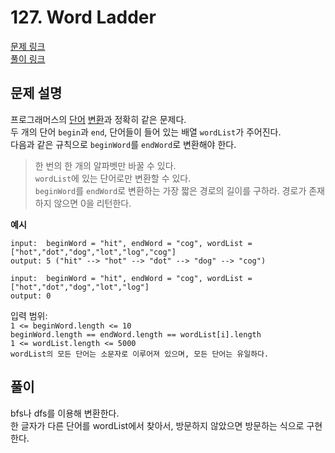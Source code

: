 # 127. Word Ladder
[문제 링크](https://leetcode.com/problems/word-ladder/ )   
[풀이 링크](WordLadder.java )  

## 문제 설명
프로그래머스의 [단어](../programmers/ ) [변환](https://programmers.co.kr/learn/courses/30/lessons/43163 )과 정확히 같은 문제다.  
두 개의 단어 `begin`과 `end`, 단어들이 들어 있는 배열 `wordList`가 주어진다.  
다음과 같은 규칙으로 `beginWord`를 `endWord`로 변환해야 한다.  
> 한 번의 한 개의 알파벳만 바꿀 수 있다.  
> `wordList`에 있는 단어로만 변환할 수 있다.  
`beginWord`를 `endWord`로 변환하는 가장 짧은 경로의 길이를 구하라. 경로가 존재하지 않으면 0을 리턴한다.  

**예시**
```
input:  beginWord = "hit", endWord = "cog", wordList = ["hot","dot","dog","lot","log","cog"]  
output: 5 ("hit" --> "hot" --> "dot" --> "dog" --> "cog")

input:  beginWord = "hit", endWord = "cog", wordList = ["hot","dot","dog","lot","log"]
output: 0
```

입력 범위:  
`1 <= beginWord.length <= 10`  
`beginWord.length == endWord.length == wordList[i].length`  
`1 <= wordList.length <= 5000`  
`wordList의 모든 단어는 소문자로 이루어져 있으며, 모든 단어는 유일하다.`  

## 풀이
bfs나 dfs를 이용해 변환한다.  
한 글자가 다른 단어를 wordList에서 찾아서, 방문하지 않았으면 방문하는 식으로 구현한다.  
